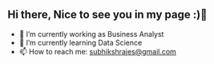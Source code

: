 ## Hi there, Nice to see you in my page :)👋


- 🔭 I’m currently working as Business Analyst
- 🌱 I’m currently learning Data Science
- 📫 How to reach me: subhikshrajes@gmail.com

